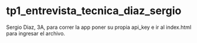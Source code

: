 # tp1_entrevista_tecnica_diaz_sergio
 Sergio Diaz, 3A, para correr la app poner su propia api_key e ir al index.html para ingresar el archivo.
